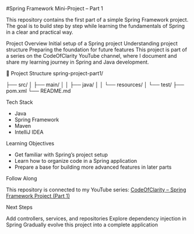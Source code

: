 #Spring Framework Mini-Project – Part 1

This repository contains the first part of a simple Spring Framework project. The goal is to build step by step while learning the fundamentals of Spring in a clear and practical way.

Project Overview
Initial setup of a Spring project
Understanding project structure
Preparing the foundation for future features
This project is part of a series on the CodeOfClarity YouTube channel, where I document and share my learning journey in Spring and Java development.

📂 Project Structure
spring-project-part1/

├── src/
│   ├── main/
│   │   ├── java/
│   │   └── resources/
│   └── test/
├── pom.xml
└── README.md

Tech Stack

- Java
- Spring Framework
- Maven
- IntelliJ IDEA

Learning Objectives

- Get familiar with Spring’s project setup
- Learn how to organize code in a Spring application
- Prepare a base for building more advanced features in later parts

Follow Along

This repository is connected to my YouTube series:
[CodeOfClarity – Spring Framework Project (Part 1)]([url](https://youtu.be/POvGe-9S1DY))

Next Steps

Add controllers, services, and repositories
Explore dependency injection in Spring
Gradually evolve this project into a complete application
